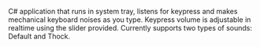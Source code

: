 C# application that runs in system tray, listens for keypress and makes mechanical keyboard noises as you type. Keypress volume is adjustable in realtime using the slider provided. Currently supports two types of sounds: Default and Thock.

